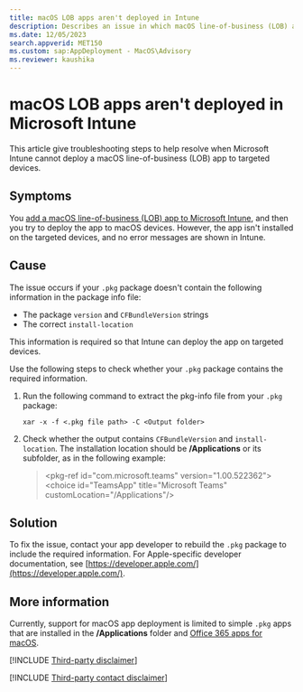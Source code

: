 ```yaml
---
title: macOS LOB apps aren't deployed in Intune
description: Describes an issue in which macOS line-of-business (LOB) apps aren't installed on targeted devices and no error messages are shown in Intune.
ms.date: 12/05/2023
search.appverid: MET150
ms.custom: sap:AppDeployment - MacOS\Advisory
ms.reviewer: kaushika
---
```

# macOS LOB apps aren't deployed in Microsoft Intune

This article give troubleshooting steps to help resolve when Microsoft Intune cannot deploy a macOS line-of-business (LOB) app to targeted devices.

## Symptoms

You [add a macOS line-of-business (LOB) app to Microsoft Intune](/mem/intune/apps/lob-apps-macos), and then you try to deploy the app to macOS devices. However, the app isn't installed on the targeted devices, and no error messages are shown in Intune.

## Cause

The issue occurs if your `.pkg` package doesn't contain the following information in the package info file:

- The package `version` and `CFBundleVersion` strings
- The correct `install-location`

This information is required so that Intune can deploy the app on targeted devices.

Use the following steps to check whether your `.pkg` package contains the required information.

1. Run the following command to extract the pkg-info file from your `.pkg` package:

    `xar -x -f <.pkg file path> -C <Output folder>`

2. Check whether the output contains `CFBundleVersion` and `install-location`. The installation location should be **/Applications** or its subfolder, as in the following example:

    > \<pkg-ref id="com.microsoft.teams" version="1.00.522362">  
    > \<choice id="TeamsApp" title="Microsoft Teams" customLocation="/Applications"/>

## Solution

To fix the issue, contact your app developer to rebuild the `.pkg` package to include the required information. For Apple-specific developer documentation, see [https://developer.apple.com/](https://developer.apple.com/).

## More information

Currently, support for macOS app deployment is limited to simple `.pkg` apps that are installed in the **/Applications** folder and [Office 365 apps for macOS](/mem/intune/apps/apps-add-office365-macOS).

[!INCLUDE [Third-party disclaimer](../../../includes/third-party-disclaimer.md)]

[!INCLUDE [Third-party contact disclaimer](../../../includes/third-party-contact-disclaimer.md)]
